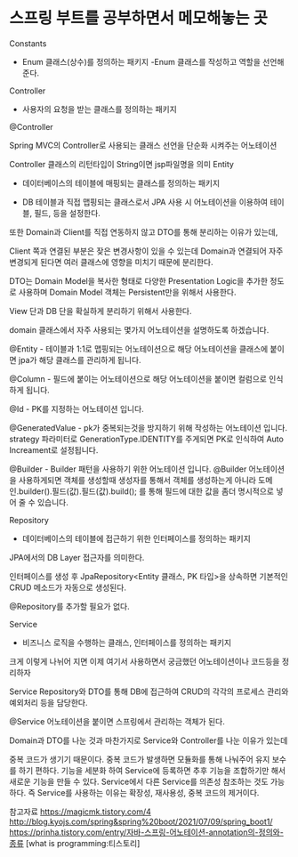스프링 부트를 공부하면서 메모해놓는 곳
=======

Constants
- Enum 클래스(상수)를 정의하는 패키지
-Enum 클래스를 작성하고 역할을 선언해준다.

Controller
- 사용자의 요청을 받는 클래스를 정의하는 패키지

@Controller

Spring MVC의 Controller로 사용되는 클래스 선언을 단순화 시켜주는 어노테이션

Controller 클래스의 리턴타입이 String이면 jsp파일명을 의미
Entity
- 데이터베이스의 테이블에 매핑되는 클래스를 정의하는 패키지

- DB 테이블과 직접 맵핑되는 클래스로서 JPA 사용 시 어노테이션을 이용하여 테이블, 필드, 등을 설정한다.

또한 Domain과 Client를 직접 연동하지 않고 DTO를 통해 분리하는 이유가 있는데,

Client 쪽과 연결된 부분은 잦은 변경사항이 있을 수 있는데 Domain과 연결되어 자주 변경되게 된다면 여러 클래스에 영향을 미치기 때문에 분리한다.

DTO는 Domain Model을 복사한 형태로 다양한 Presentation Logic을 추가한 정도로 사용하며 Domain Model 객체는 Persistent만을 위해서 사용한다.

View 단과 DB 단을 확실하게 분리하기 위해서 사용한다.

domain 클래스에서 자주 사용되는 몇가지 어노테이션을 설명하도록 하겠습니다.

@Entity - 테이블과 1:1로 맵핑되는 어노테이션으로 해당 어노테이션을 클래스에 붙이면 jpa가 해당 클래스를 관리하게 됩니다.

@Column - 필드에 붙이는 어노테이션으로 해당 어노테이션을 붙이면 컬럼으로 인식하게 됩니다.

@Id - PK를 지정하는 어노테이션 입니다.

@GeneratedValue - pk가 중복되는것을 방지하기 위해 작성하는 어노테이션 입니다. strategy 파라미터로 GenerationType.IDENTITY를 주게되면 PK로 인식하여 Auto Increament로 설정됩니다.

@Builder - Builder 패턴을 사용하기 위한 어노테이션 입니다. @Builder 어노테이션을 사용하게되면 객체를 생성할때 생성자를 통해서 객체를 생성하는게 아니라 도메인.builder().필드(값).필드(값).build(); 를 통해 필드에 대한 값을 좀더 명시적으로 넣어 줄 수 있습니다.

Repository
- 데이터베이스의 테이블에 접근하기 위한 인터페이스를 정의하는 패키지

JPA에서의 DB Layer 접근자를 의미한다.

인터페이스를 생성 후 JpaRepository<Entity 클래스, PK 타입>을 상속하면 기본적인 CRUD 메소드가 자동으로 생성된다.

@Repository를 추가할 필요가 없다.

Service
- 비즈니스 로직을 수행하는 클래스, 인터페이스를 정의하는 패키지

크게 이렇게 나뉘어 지면 이제 여기서 사용하면서 궁금했던 어노테이션이나 코드등을 정리하자

Service
Repository와 DTO를 통해 DB에 접근하여 CRUD의 각각의 프로세스 관리와 예외처리 등을 담당한다.

@Service 어노테이션을 붙이면 스프링에서 관리하는 객체가 된다.

Domain과 DTO를 나눈 것과 마찬가지로 Service와 Controller를 나눈 이유가 있는데

중복 코드가 생기기 때문이다.
중복 코드가 발생하면 모듈화를 통해 나눠주어 유지 보수를 하기 편하다.
기능을 세분화 하여 Service에 등록하면 추후 기능을 조합하기만 해서 새로운 기능을 만들 수 있다.
Service에서 다른 Service를 의존성 참조하는 것도 가능하다.
즉 Service를 사용하는 이유는 확장성, 재사용성, 중복 코드의 제거이다.


참고자료 https://magicmk.tistory.com/4
http://blog.kyojs.com/spring&spring%20boot/2021/07/09/spring_boot1/
https://prinha.tistory.com/entry/자바-스프링-어노테이션-annotation의-정의와-종류 [what is programming:티스토리]

